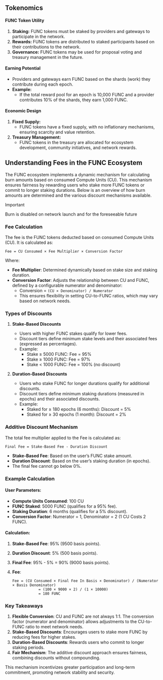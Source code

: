 ## Tokenomics

#### **FUNC Token Utility**

1. **Staking:** FUNC tokens must be staked by providers and gateways to participate in the network.
2. **Rewards:** FUNC tokens are distributed to staked participants based on their contributions to the network.
3. **Governance:** FUNC tokens may be used for proposal voting and treasury management in the future.

#### **Earning Potential**

- Providers and gateways earn FUNC based on the shards (work) they contribute during each epoch.
- **Example:**
  - If the total reward pool for an epoch is 10,000 FUNC and a provider contributes 10% of the shards, they earn 1,000 FUNC.

#### **Economic Design**

1. **Fixed Supply:**
   - FUNC tokens have a fixed supply, with no inflationary mechanisms, ensuring scarcity and value retention.
2. **Treasury Management:**
   - FUNC tokens in the treasury are allocated for ecosystem development, community initiatives, and network rewards.

## Understanding Fees in the FUNC Ecosystem

The FUNC ecosystem implements a dynamic mechanism for calculating burn amounts based on consumed Compute Units (CU). This mechanism ensures fairness by rewarding users who stake more FUNC tokens or commit to longer staking durations. Below is an overview of how burn amounts are determined and the various discount mechanisms available.

> [!IMPORTANT]  
> Burn is disabled on network launch and for the foreseeable future

### Fee Calculation

The fee is the FUNC tokens deducted based on consumed Compute Units (CU). It is calculated as:

```
Fee = CU Consumed × Fee Multiplier × Conversion Factor
```

Where:

- **Fee Multiplier**: Determined dynamically based on stake size and staking duration.
- **Conversion Factor**: Adjusts the relationship between CU and FUNC, defined by a configurable numerator and denominator:
  - Conversion = `(CU × Denominator) / Numerator`
  - This ensures flexibility in setting CU-to-FUNC ratios, which may vary based on network needs.

### Types of Discounts

1. **Stake-Based Discounts**

   - Users with higher FUNC stakes qualify for lower fees.
   - Discount tiers define minimum stake levels and their associated fees (expressed as percentages).
   - Example:
     - Stake ≥ 5000 FUNC: Fee = 95%
     - Stake ≥ 1000 FUNC: Fee = 97%
     - Stake < 1000 FUNC: Fee = 100% (no discount)

2. **Duration-Based Discounts**
   - Users who stake FUNC for longer durations qualify for additional discounts.
   - Discount tiers define minimum staking durations (measured in epochs) and their associated discounts.
   - Example:
     - Staked for ≥ 180 epochs (6 months): Discount = 5%
     - Staked for ≥ 30 epochs (1 month): Discount = 2%

### Additive Discount Mechanism

The total fee multiplier applied to the Fee is calculated as:

```
Final Fee = Stake-Based Fee - Duration Discount
```

- **Stake-Based Fee**: Based on the user’s FUNC stake amount.
- **Duration Discount**: Based on the user’s staking duration (in epochs).
- The final fee cannot go below 0%.

### Example Calculation

#### User Parameters:

- **Compute Units Consumed**: 100 CU
- **FUNC Staked**: 5000 FUNC (qualifies for a 95% fee).
- **Staking Duration**: 6 months (qualifies for a 5% discount).
- **Conversion Factor**: Numerator = 1, Denominator = 2 (1 CU Costs 2 FUNC).

#### Calculation:

1. **Stake-Based Fee**: 95% (9500 basis points).
2. **Duration Discount**: 5% (500 basis points).
3. **Final Fee**: 95% - 5% = 90% (9000 basis points).

4. **Fee**:
   ```
   Fee = (CU Consumed × Final Fee In Basis × Denominator) / (Numerator × Basis Denominator)
               = (100 × 9000 × 2) / (1 × 10000)
               = 180 FUNC
   ```

### Key Takeaways

1. **Flexible Conversion**: CU and FUNC are not always 1:1. The conversion factor (numerator and denominator) allows adjustments to the CU-to-FUNC ratio to meet network needs.
2. **Stake-Based Discounts**: Encourages users to stake more FUNC by reducing fees for higher stakes.
3. **Duration-Based Discounts**: Rewards users who commit to longer staking periods.
4. **Fair Mechanism**: The additive discount approach ensures fairness, combining discounts without compounding.

This mechanism incentivizes greater participation and long-term commitment, promoting network stability and security.
